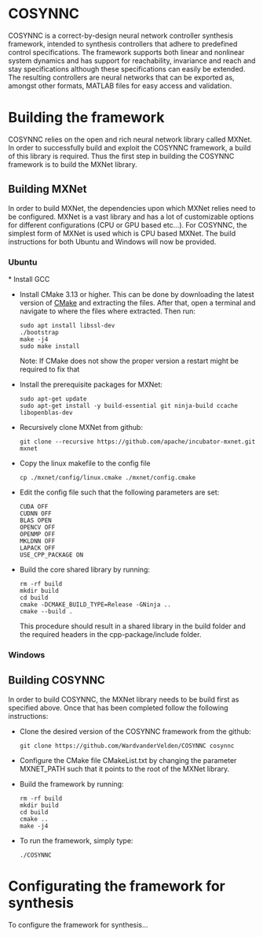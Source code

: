 # COSYNNC
COSYNNC is a correct-by-design neural network controller synthesis framework, intended to synthesis controllers that adhere to predefined control specifications. The framework supports both linear and nonlinear system dynamics and has support for reachability, invariance and reach and stay specifications although these specifications can easily be extended. The resulting controllers are neural networks that can be exported as, amongst other formats, MATLAB files for easy access and validation.

<h1> Building the framework </h1>
COSYNNC relies on the open and rich neural network library called MXNet. In order to successfully build and exploit the COSYNNC framework, a build of this library is required. Thus the first step in building the COSYNNC framework is to build the MXNet library.

<h2> Building MXNet </h2>
In order to build MXNet, the dependencies upon which MXNet relies need to be configured. MXNet is a vast library and has a lot of customizable options for different configurations (CPU or GPU based etc...). For COSYNNC, the simplest form of MXNet is used which is CPU based MXNet. The build instructions for both Ubuntu and Windows will now be provided.

<h3>Ubuntu</h3>
* Install GCC

* Install CMake 3.13 or higher. This can be done by downloading the latest version of [CMake](https://cmake.org) and extracting the files. After that, open a terminal and navigate to where the files where extracted. Then run:
	```console
	sudo apt install libssl-dev
	./bootstrap
	make -j4
	sudo make install
	```
	Note: If CMake does not show the proper version a restart might be required to fix that
* Install the prerequisite packages for MXNet:
	```console
	sudo apt-get update
	sudo apt-get install -y build-essential git ninja-build ccache libopenblas-dev 
	```
* Recursively clone MXNet from github:
	```console
	git clone --recursive https://github.com/apache/incubator-mxnet.git mxnet
	```

* Copy the linux makefile to the config file
	```console
	cp ./mxnet/config/linux.cmake ./mxnet/config.cmake
	```

* Edit the config file such that the following parameters are set:
	```console
	CUDA OFF
	CUDNN OFF
	BLAS OPEN
	OPENCV OFF
	OPENMP OFF
	MKLDNN OFF
	LAPACK OFF
	USE_CPP_PACKAGE ON
	```

* Build the core shared library by running:
	```console
	rm -rf build
	mkdir build
	cd build
	cmake -DCMAKE_BUILD_TYPE=Release -GNinja ..
	cmake --build .
	```

	This procedure should result in a shared library in the build folder and the required headers in the cpp-package/include folder.

<h3>Windows</h3>

<h2> Building COSYNNC </h2>
In order to build COSYNNC, the MXNet library needs to be build first as specified above. Once that has been completed follow the following instructions:

* Clone the desired version of the COSYNNC framework from the github:
	```console
	git clone https://github.com/WardvanderVelden/COSYNNC cosynnc
	```

* Configure the CMake file CMakeList.txt by changing the parameter MXNET_PATH such that it points to the root of the MXNet library.

* Build the framework by running:
	```console
	rm -rf build
	mkdir build
	cd build
	cmake ..
	make -j4
	```

* To run the framework, simply type:
	```console
	./COSYNNC
	```

<h1> Configurating the framework for synthesis </h1>
To configure the framework for synthesis...
